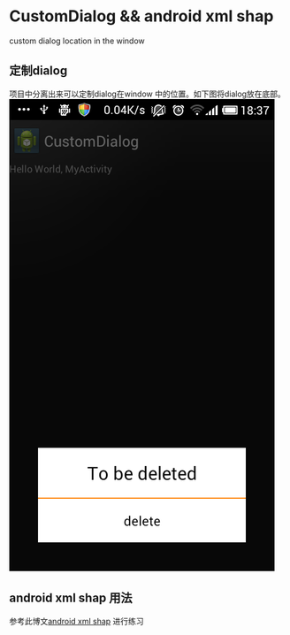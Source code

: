 # CustomDialog && android xml shap

custom dialog location in the window

## 定制dialog
项目中分离出来可以定制dialog在window 中的位置。如下图将dialog放在底部。
![screenshot](https://raw.githubusercontent.com/andyiac/CustomDialog/master/screenshot.jpg)

## android xml shap 用法
参考此博文[android xml shap](http://blog.mcxiaoke.com/posts/2011/05/15/android-xml-shape-get-started/) 进行练习
